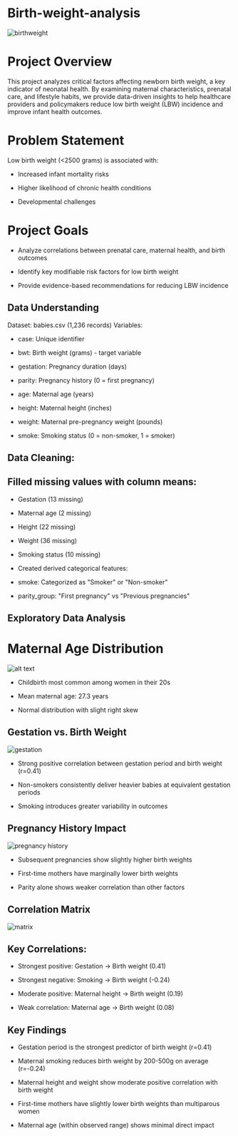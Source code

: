 # Birth-weight-analysis

![birthweight](Images/weight1.jpg)

# Project Overview
This project analyzes critical factors affecting newborn birth weight, a key indicator of neonatal health. By examining maternal characteristics, prenatal care, and lifestyle habits, we provide data-driven insights to help healthcare providers and policymakers reduce low birth weight (LBW) incidence and improve infant health outcomes.

# Problem Statement
Low birth weight (<2500 grams) is associated with:

- Increased infant mortality risks

- Higher likelihood of chronic health conditions

- Developmental challenges

# Project Goals
- Analyze correlations between prenatal care, maternal health, and birth outcomes

- Identify key modifiable risk factors for low birth weight

- Provide evidence-based recommendations for reducing LBW incidence

## Data Understanding
Dataset: babies.csv (1,236 records)
Variables:

- case: Unique identifier

- bwt: Birth weight (grams) - target variable

- gestation: Pregnancy duration (days)

- parity: Pregnancy history (0 = first pregnancy)

- age: Maternal age (years)

- height: Maternal height (inches)

- weight: Maternal pre-pregnancy weight (pounds)

- smoke: Smoking status (0 = non-smoker, 1 = smoker)

## Data Cleaning:

## Filled missing values with column means:

- Gestation (13 missing)

- Maternal age (2 missing)

- Height (22 missing)

- Weight (36 missing)

- Smoking status (10 missing)

- Created derived categorical features:

- smoke: Categorized as "Smoker" or "Non-smoker"

- parity_group: "First pregnancy" vs "Previous pregnancies"

## Exploratory Data Analysis
# Maternal Age Distribution

![alt text](<maternal age distribution.png>)

- Childbirth most common among women in their 20s

- Mean maternal age: 27.3 years

- Normal distribution with slight right skew

## Gestation vs. Birth Weight
![gestation](<gestation period vs weight.png>)

- Strong positive correlation between gestation period and birth weight (r=0.41)

- Non-smokers consistently deliver heavier babies at equivalent gestation periods

- Smoking introduces greater variability in outcomes

## Pregnancy History Impact
![pregnancy history](<birth weight by pregnancy history.png>)

- Subsequent pregnancies show slightly higher birth weights

- First-time mothers have marginally lower birth weights

- Parity alone shows weaker correlation than other factors

## Correlation Matrix
![matrix](corellation.png)

## Key Correlations:

- Strongest positive: Gestation → Birth weight (0.41)

- Strongest negative: Smoking → Birth weight (-0.24)

- Moderate positive: Maternal height → Birth weight (0.19)

- Weak correlation: Maternal age → Birth weight (0.08)

## Key Findings
- Gestation period is the strongest predictor of birth weight (r=0.41)

- Maternal smoking reduces birth weight by 200-500g on average (r=-0.24)

- Maternal height and weight show moderate positive correlation with birth weight

- First-time mothers have slightly lower birth weights than multiparous women

- Maternal age (within observed range) shows minimal direct impact